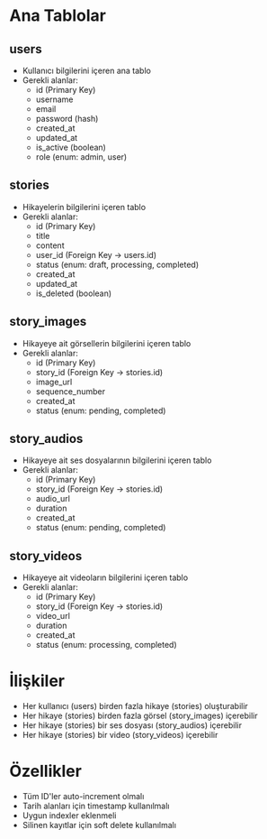 # Ana Tablolar

## users
- Kullanıcı bilgilerini içeren ana tablo
- Gerekli alanlar:
  - id (Primary Key)
  - username
  - email
  - password (hash)
  - created_at
  - updated_at
  - is_active (boolean)
  - role (enum: admin, user)

## stories
- Hikayelerin bilgilerini içeren tablo
- Gerekli alanlar:
  - id (Primary Key)
  - title
  - content
  - user_id (Foreign Key -> users.id)
  - status (enum: draft, processing, completed)
  - created_at
  - updated_at
  - is_deleted (boolean)

## story_images
- Hikayeye ait görsellerin bilgilerini içeren tablo
- Gerekli alanlar:
  - id (Primary Key)
  - story_id (Foreign Key -> stories.id)
  - image_url
  - sequence_number
  - created_at
  - status (enum: pending, completed)

## story_audios
- Hikayeye ait ses dosyalarının bilgilerini içeren tablo
- Gerekli alanlar:
  - id (Primary Key)
  - story_id (Foreign Key -> stories.id)
  - audio_url
  - duration
  - created_at
  - status (enum: pending, completed)

## story_videos
- Hikayeye ait videoların bilgilerini içeren tablo
- Gerekli alanlar:
  - id (Primary Key)
  - story_id (Foreign Key -> stories.id)
  - video_url
  - duration
  - created_at
  - status (enum: processing, completed)

# İlişkiler
- Her kullanıcı (users) birden fazla hikaye (stories) oluşturabilir
- Her hikaye (stories) birden fazla görsel (story_images) içerebilir
- Her hikaye (stories) bir ses dosyası (story_audios) içerebilir
- Her hikaye (stories) bir video (story_videos) içerebilir

# Özellikler
- Tüm ID'ler auto-increment olmalı
- Tarih alanları için timestamp kullanılmalı
- Uygun indexler eklenmeli
- Silinen kayıtlar için soft delete kullanılmalı
